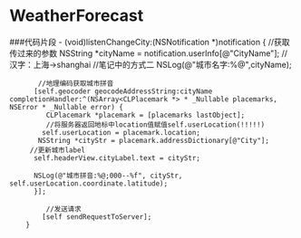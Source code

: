 # WeatherForecast

###代码片段
        - (void)listenChangeCity:(NSNotification *)notification {
            //获取传过来的参数
            NSString *cityName = notification.userInfo[@"CityName"];
          //汉字：上海->shanghai
          //笔记中的方式二
            NSLog(@"城市名字:%@",cityName);
    
           //地理编码获取城市拼音
          [self.geocoder geocodeAddressString:cityName completionHandler:^(NSArray<CLPlacemark *> * _Nullable placemarks, NSError * _Nullable error) {
             CLPlacemark *placemark = [placemarks lastObject];
             //将服务器返回地标中location值赋值self.userLocation(!!!!!)
            self.userLocation = placemark.location;
           NSString *cityStr = placemark.addressDictionary[@"City"];
         //更新城市label
          self.headerView.cityLabel.text = cityStr;
        
          NSLog(@"城市拼音:%@;000--%f", cityStr, self.userLocation.coordinate.latitude);
          }];
    
             //发送请求
            [self sendRequestToServer];
        }
